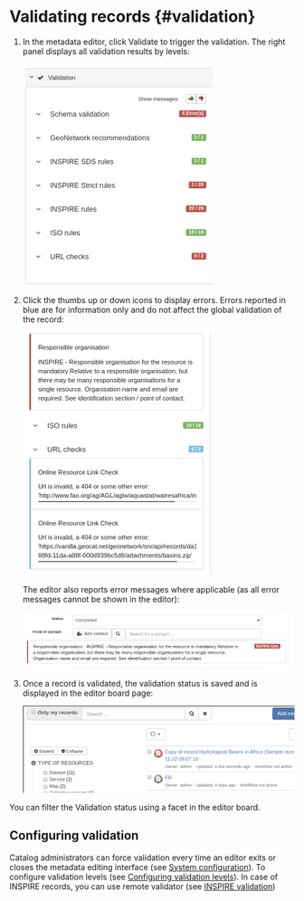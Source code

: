 # Validating records {#validation}

1.  In the metadata editor, click Validate to trigger the validation. The right panel displays all validation results by levels:

    ![](img/validation.png)

2.  Click the thumbs up or down icons to display errors. Errors reported in blue are for information only and do not affect the global validation of the record:

    ![](img/validation-details.png)

    The editor also reports error messages where applicable (as all error messages cannot be shown in the editor):

    ![](img/validation-inline.png)

3.  Once a record is validated, the validation status is saved and is displayed in the editor board page:

    ![](img/validation-status.png)

You can filter the Validation status using a facet in the editor board.

## Configuring validation

Catalog administrators can force validation every time an editor exits or closes the metadata editing interface (see [System configuration](../../administrator-guide/configuring-the-catalog/system-configuration.md)). To configure validation levels (see [Configuring validation levels](../../../ru/administrator-guide/managing-metadata-standards/configure-validation.md)). In case of INSPIRE records, you can use remote validator (see [INSPIRE validation](../../administrator-guide/configuring-the-catalog/inspire-configuration.md#inspire-validation))
